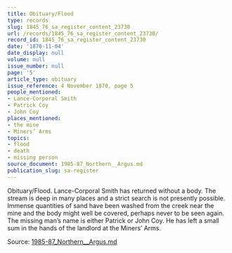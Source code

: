 ```yaml
---
title: Obituary/Flood
type: records
slug: 1845_76_sa_register_content_23730
url: /records/1845_76_sa_register_content_23730/
record_id: 1845_76_sa_register_content_23730
date: '1870-11-04'
date_display: null
volume: null
issue_number: null
page: '5'
article_type: obituary
issue_reference: 4 November 1870, page 5
people_mentioned:
- Lance-Corporal Smith
- Patrick Coy
- John Coy
places_mentioned:
- the mine
- Miners’ Arms
topics:
- flood
- death
- missing person
source_document: 1985-87_Northern__Argus.md
publication_slug: sa-register
---
```


Obituary/Flood.  Lance-Corporal Smith has returned without a body.  The stream is deep in many places and a strict search is not presently possible.  Immense quantities of sand have been washed from the creek near the mine and the body might well be covered, perhaps never to be seen again.  The missing man’s name is either Patrick or John Coy.  He has left a small sum in the hands of the landlord at the Miners’ Arms.

Source: [1985-87_Northern__Argus.md](/downloads/markdown/1985-87_Northern__Argus.md)
